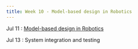 ```yaml
---
title: Week 10 - Model-based design in Robotics
---
```


Jul 11
: [Model-based design in Robotics](#)

Jul 13
: System integration and testing

